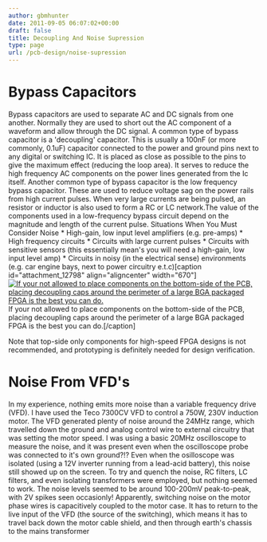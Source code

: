 ```yaml
---
author: gbmhunter
date: 2011-09-05 06:07:02+00:00
draft: false
title: Decoupling And Noise Supression
type: page
url: /pcb-design/noise-supression
---
```


# Bypass Capacitors

Bypass capacitors are used to separate AC and DC signals from one another. Normally they are used to short out the AC component of a waveform and allow through the DC signal. A common type of bypass capacitor is a 'decoupling' capacitor. This is usually a 100nF (or more commonly, 0.1uF) capacitor connected to the power and ground pins next to any digital or switching IC. It is placed as close as possible to the pins to give the maximum effect (reducing the loop area). It serves to reduce the high frequency AC components on the power lines generated from the Ic itself. Another common type of bypass capacitor is the low frequency bypass capacitor. These are used to reduce voltage sag on the power rails from high current pulses. When very large currents are being pulsed, an resistor or inductor is also used to form a RC or LC network.The value of the components used in a low-frequency bypass circuit depend on the magnitude and length of the current pulse. Situations When You Must Consider Noise  * High-gain, low input level amplifiers (e.g. pre-amps)  * High frequency circuits  * Circuits with large current pulses  * Circuits with sensitive sensors (this essentially mean's you will need a high-gain, low input level amp)  * Circuits in noisy (in the electrical sense) environments (e.g. car engine bays, next to power circuitry e.t.c)[caption id="attachment_12798" align="aligncenter" width="670"][![If your not allowed to place components on the bottom-side of the PCB, placing decoupling caps around the perimeter of a large BGA packaged FPGA is the best you can do.](http://blog.mbedded.ninja/wp-content/uploads/2011/09/fpga-fgg-485-capacitors-around-outside-pcb-routing-screenshot.png)
](http://blog.mbedded.ninja/wp-content/uploads/2011/09/fpga-fgg-485-capacitors-around-outside-pcb-routing-screenshot.png) If your not allowed to place components on the bottom-side of the PCB, placing decoupling caps around the perimeter of a large BGA packaged FPGA is the best you can do.[/caption]

Note that top-side only components for high-speed FPGA designs is not recommended, and prototyping is definitely needed for design verification.

# Noise From VFD's

In my experience, nothing emits more noise than a variable frequency drive (VFD). I have used the Teco 7300CV VFD to control a 750W, 230V induction motor. The VFD generated plenty of noise around the 24MHz range, which travelled down the ground and analog control wire to external circuitry that was setting the motor speed. I was using a basic 20MHz oscilloscope to measure the noise, and it was present even when the oscilloscope probe was connected to it's own ground?!? Even when the osilloscope was isolated (using a 12V inverter running from a lead-acid battery), this noise still showed up on the screen. To try and quench the noise, RC filters, LC filters, and even isolating transformers were employed, but nothing seemed to work. The noise levels seemed to be around 100-200mV peak-to-peak, with 2V spikes seen occasionly! Apparently, switching noise on the motor phase wires is capacitively coupled to the motor case. It has to return to the live input of the VFD (the source of the switching), which means it has to travel back down the motor cable shield, and then through earth's chassis to the mains transformer
